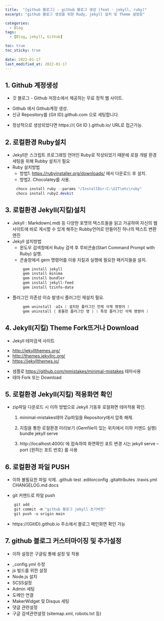 ```yaml
---
title:  "[github 블로그] - github 블로그 생성 (feat - jekyll, ruby)"
excerpt: "github 블로그 생성을 위한 Rudy, jekyll 설치 및 Theme 설정등"

categories:
  - Blog
tags:
  - [Blog, jekyll, Github]

toc: true
toc_sticky: true
 
date: 2022-01-17
last_modified_at: 2022-01-17
---
```


## 1. Github 계정생성
 * 깃 블로그 - Github 저장소에서 제공하는 무료 정적 웹 사이트.
  - Github 에서 Github계정 생성. 
  - 신규 Repository를 {Git ID}.github.com 으로 세팅합니다.

 * 정상적으로 생성되었다면 https://{ Git ID }.github.io/ URL로 접근가능.

## 2. 로컬환경 Ruby설치
 * Jekyll은 스크립트 프로그래밍 언어인 Ruby로 작성되었기 때문에 로컬 개발 환경 세팅을 위해 Rubby 설치가 필요
 * Ruby 설치방법
   - 방법1. https://rubyinstaller.org/downloads/ 에서 다운로드 후 설치.
   - 방법2. Chocolatey를 사용.
```powershell
     choco install ruby --params "/InstallDir:C:\GIT\etc\ruby"
     choco install ruby2.devkit  
```
## 3. 로컬환경 Jekyll(지킬)설치
 * Jekyll : Markdown(.md) 등 다양한 포맷의 텍스트들을 읽고 가공하여 자신의 웹 사이트에 바로 게시할 수 있게 해주는 Rubby언어로 만들어진 하나의 텍스트 변환 엔진
 * Jekyll 설치방법
   - 윈도우 검색창에서 Ruby 검색 후 루비콘솔(Start Command Prompt with Ruby) 실행.
   - 콘솔창에서 gem 명령어를 이용 지킬과 실행에 필요한 패키지들을 설치.
```powershell
        gem install jekyll
        gem install minima
        gem install bundler
        gem install jekyll-feed
        gem install tzinfo-data
```
   - 플러그인 의존성 이슈 발생시 플러그인 재설치 필요.
```powershell
        gem uninstall -aIx ( 설치된 플러그인 전체 삭제 명령어 )
        gem uninstall { 충돌한 플러그인 명 } ( 특정 플러그인 삭제 명령어 )      
```
## 4. Jekyll(지킬) Theme Fork뜨거나 Download
 * Jekyll 테마검색 사이트
  - http://jekyllthemes.org/
  - http://themes.jekyllrc.org/
  - https://jekyllthemes.io/

 * 샘플로 https://github.com/mmistakes/minimal-mistakes 테마사용
 * 테마 Fork 또는 Download

## 5. 로컬환경 Jekyll(지킬) 적용화면 확인
 * zip파일 다운로드 시 이하 방법으로 Jekyll 기동후 로컬화면 테마적용 확인.
   1) minimal-mistakes테마 Zip파일을 Repository에서 압축 해제.
   2) 지킬을 통한 로컬환경 미리보기 (Gemfile이 있는 위치에서 이하 커멘드 실행)
        bundle
        jekyll serve

   3) http://localhost:4000/ 에 접속하여 화면확인
      포트 변경 시는 jekyll serve –port {원하는 포트 번호} 를 사용

## 6. 로컬환경 파일 PUSH
 * 이하 불필요한 파일 삭제.
    .github
    test
    .editorconfig
    .gitattributes
    .travis.yml
    CHANGELOG.md
    docs

 * git 커멘드로 파일 push
```powershell
    git add .
    git commit -m "github 블로그 jekyll 초기버전"
    git push -u origin main
```
 * https://{GitID}.github.io 주소에서 블로그 메인화면 확인 가능

## 7. github 블로그 커스터마이징 및 추가설정
 * 이하 설정은 구글링 통해 설정 및 적용
  - _config.yml 수정
  - js 빌드를 위한 설정
  - Node.js 설치
  - SCSS설정
  - Admin 세팅
  - 도메인 연결
  - MakerWidget 및 Disqus 세팅
  - 댓글 관련설정
  - 구글 검색관련설정 (sitemap.xml, robots.txt 등)

